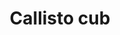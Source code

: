---
layout: item
title: Callisto cub
item-id: 13178
datatable: true
id: 13178
name: "Callisto cub"
members: true
lowalch: 0
highalch: 0
examine: "I wouldn't want to eat his Porridge."
monsters:
  - id: 6503
    name: "Callisto"
    members: true
    combat_level: 470
    wiki_url: "https://oldschool.runescape.wiki/w/Callisto"
    drops:
      - quantity: "1"
        rarity: 0.0005
        drop_requirements: null
---